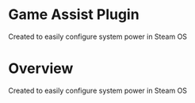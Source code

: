 # Game Assist Plugin
Created to easily configure system power in Steam OS

# Overview
Created to easily configure system power in Steam OS

